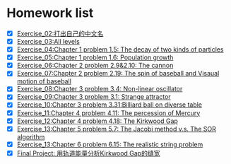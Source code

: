 # Homework list
- [x] [Exercise_02:打出自己的中文名](https://github.com/wzrwisdom/compuational_physics_N2015301020068/blob/master/Exercise%202)
- [x] [Exercise_03:All levels]()
- [x] [Exercise_04:Chapter 1 problem 1.5: The decay of two kinds of particles]()
- [x] [Exercise_05:Chapter 1 problem 1.6: Population growth]()
- [x] [Exercise_06:Chapter 2 problem 2.9&2.10: The cannon]()
- [x] [Exercise_07:Chapter 2 problem 2.19: The spin of baseball and Visaual motion of baseball]()
- [x] [Exercise_08:Chapter 3 problem 3.4: Non-linear oscillator]()
- [x] [Exercise_09:Chapter 3 problem 3.1: Strange attractor]()
- [x] [Exercise_10:Chapter 3 problem 3.31:Billiard ball on diverse table]()
- [x] [Exercise_11:Chapter 4 problem 4.11: The percession of Mercury]()
- [x] [Exercise_12:Chapter 4 problem 4.18: The Kirkwood Gap]()
- [x] [Exercise_13:Chapter 5 problem 5.7: The Jacobi method v.s. The SOR algorithm]()
- [x] [Exercise_13:Chapter 6 problem 6.15: The realistic string problem]()
- [x] [Final Project: 用轨道能量分析Kirkwood Gap的缝宽]()
